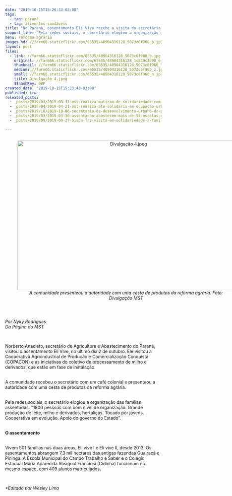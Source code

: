 ```yaml
---
date: "2019-10-15T15:20:34-03:00"
tags:
  - tag: paraná
  - tag: alimentos-saudáveis
title: "No Paraná, assentamento Eli Vive recebe a visita do secretário de agricultura e abastecimento"
support_line: "Pela redes sociais, o secretário elogiou a organização das famílias assentadas"
menu: reforma agrária
images_hd: //farm66.staticflickr.com/65535/48904316128_5073c6f960_b.jpg
layout: post
files:
  - link: //farm66.staticflickr.com/65535/48904316128_5073c6f960_b.jpg
    original: //farm66.staticflickr.com/65535/48904316128_1c839c3d90_o.jpg
    thumbnail: //farm66.staticflickr.com/65535/48904316128_5073c6f960_t.jpg
    medium: //farm66.staticflickr.com/65535/48904316128_5073c6f960_z.jpg
    small: //farm66.staticflickr.com/65535/48904316128_5073c6f960_n.jpg
    title: Divulgação 4.jpeg
    $$hashKey: 08P
created_date: "2019-10-15T15:23:43-03:00"
published: true
releated_posts:
  - _posts/2019/03/2019-03-31-mst-realiza-mutirao-de-solidariedade-com-doacao-de-4-toneladas-de-alimentos-no-parana.md
  - _posts/2019/04/2019-04-21-mst-realiza-ato-solidario-em-ocupacao-urbana-no-parana.md
  - _posts/2019/10/2019-10-06-secretario-de-desenvolvimento-urbano-do-parana-visita-comunidade-da-reforma-agraria.md
  - _posts/2019/03/2019-03-30-assentados-abastecem-mais-de-55-escolas-com-alimentos-saudaveis-no-interior-do-rio-grande-do-norte.md
  - _posts/2019/09/2019-09-27-bispo-faz-visita-em-solidariedade-a-familias-acampadas-em-querencia-do-norte-pr.md

---
```

<div style="text-align:center">
<figure class="image" style="display:inline-block"><img alt="Divulgação 4.jpeg" height="482" src="//farm66.staticflickr.com/65535/48904316128_5073c6f960_b.jpg" width="700" />
<figcaption><em>A comunidade presenteou a autoridade com uma cesta de produtos da reforma agr&aacute;ria. Foto: Divulga&ccedil;&atilde;o MST</em></figcaption>
</figure>
</div>

<p>&nbsp;</p>

<p><em>Por Nyky Rodrigues<br />
Da P&aacute;gina do MST</em></p>

<p>&nbsp;</p>

<p>Norberto Anacleto, secret&aacute;rio de Agricultura e Abastecimento do Paran&aacute;, visitou o assentamento Eli Vive, no &uacute;ltimo dia 2 de outubro. Ele visitou a Cooperativa Agroindustrial de Produ&ccedil;&atilde;o e Comercializa&ccedil;&atilde;o Conquista (COPACON) e as iniciativas do coletivo de processamento de milho e derivados, que est&atilde;o em fase de instala&ccedil;&atilde;o.&nbsp;</p>

<p><br />
A comunidade recebeu o secret&aacute;rio com um caf&eacute; colonial e presenteou a autoridade com uma cesta de produtos da reforma agr&aacute;ria.</p>

<p><br />
Pela redes sociais, o secret&aacute;rio elogiou a organiza&ccedil;&atilde;o das fam&iacute;lias assentadas: &quot;1800 pessoas com bom n&iacute;vel de organiza&ccedil;&atilde;o. Grande produ&ccedil;&atilde;o de leite, milho e derivados, hortali&ccedil;as. Tocado por jovens. Cooperativa em evolu&ccedil;&atilde;o. Apoio do governo do Estado&quot;.</p>

<p><br />
<strong>O assentamento</strong></p>

<p><br />
Vivem 501 fam&iacute;lias nas duas &aacute;reas, Eli vive I e Eli vive II, desde 2013. Os assentamentos abrangem 7,3 mil hectares das antigas fazendas Guairac&aacute; e Pininga. A Escola Municipal do Campo Trabalho e Saber e o Col&eacute;gio Estadual Maria Aparecida Rosignol Franciosi (Cidinha) funcionam no mesmo espa&ccedil;o, com 409 alunos matriculados.</p>

<p>&nbsp;</p>

<p><em>*Editado por Wesley Lima</em></p>
